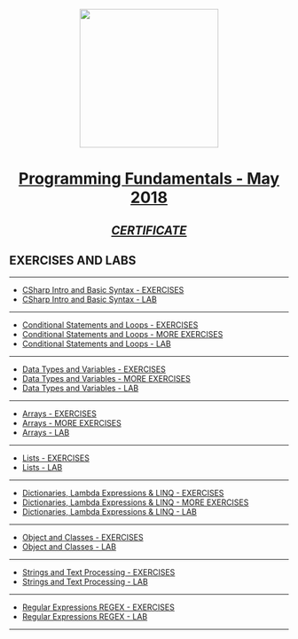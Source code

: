 <p align="center"><img src="https://camo.githubusercontent.com/98ae72843e29b468df31a1c7cde41bce64198722/687474703a2f2f7370616365617070736368616c6c656e676562756c67617269612e65752f73697465732f64656661756c742f66696c65732f736f6674756e692e706e67" width = 250 /></p>

# <a href="https://softuni.bg/trainings/1939/programming-fundamentals-may-2018/internal#lesson-8555"><p align="center">Programming Fundamentals - May 2018<p></a>

## <p align="center"> <a href="https://softuni.bg/certificates/details/55823/ca46e274" > *CERTIFICATE* </a> </p>

## EXERCISES AND LABS
-----------------------------------------------------------------------------
* <a href="https://github.com/blazarow09/ProgrammingFundamentals/tree/master/CsharpIntroAndBasicSyntax%20-%20Exercises" > CSharp Intro and Basic Syntax - EXERCISES </a>
* <a href="https://github.com/blazarow09/ProgrammingFundamentals/tree/master/CsharpIntroAndBasixSyntax%20-%20Lab" > CSharp Intro and Basic Syntax - LAB </a>
-----------------------------------------------------------------------------
* <a href="https://github.com/blazarow09/ProgrammingFundamentals/tree/master/ConditionalStatementsAndLoops%20-%20Exercises" > Conditional Statements and Loops - EXERCISES </a>
* <a href="https://github.com/blazarow09/ProgrammingFundamentals/tree/master/ConditionalStatementsAndLoops%20-%20More%20Exercises" > Conditional Statements and Loops - MORE EXERCISES </a>
* <a href="https://github.com/blazarow09/ProgrammingFundamentals/tree/master/ConditionalStatementsAndLoops%20-%20Lab" > Conditional Statements and Loops - LAB </a>
-----------------------------------------------------------------------------
* <a href="https://github.com/blazarow09/ProgrammingFundamentals/tree/master/DataTypesAndVariables%20-%20Exercises" > Data Types and Variables - EXERCISES </a>
* <a href="https://github.com/blazarow09/ProgrammingFundamentals/tree/master/DataTypesAndVariables%20-%20More%20Exercises" > Data Types and Variables - MORE EXERCISES </a>
* <a href="https://github.com/blazarow09/ProgrammingFundamentals/tree/master/DataTypesAndVariables%20-%20Lab" > Data Types and Variables - LAB </a>
-----------------------------------------------------------------------------
* <a href="https://github.com/blazarow09/ProgrammingFundamentals/tree/master/Arrays%20-%20Exercises" > Arrays - EXERCISES</a>
* <a href="https://github.com/blazarow09/ProgrammingFundamentals/tree/master/Arrays%20-%20More%20Exercises" > Arrays - MORE EXERCISES</a>
* <a href="https://github.com/blazarow09/ProgrammingFundamentals/tree/master/Arays%20-%20Lab" > Arrays - LAB</a>
-----------------------------------------------------------------------------
* <a href="https://github.com/blazarow09/ProgrammingFundamentals/tree/master/LIsts%20-%20Exercises" > Lists - EXERCISES </a>
* <a href="https://github.com/blazarow09/ProgrammingFundamentals/tree/master/Lists%20-%20Lab" > Lists - LAB </a>
-----------------------------------------------------------------------------
* <a href="https://github.com/blazarow09/ProgrammingFundamentals/tree/master/Dictionaries%20-%20Exercises" > Dictionaries, Lambda Expressions & LINQ - EXERCISES </a>
* <a href="https://github.com/blazarow09/ProgrammingFundamentals/tree/master/Dictionaries%20-More%20Exercises" > Dictionaries, Lambda Expressions & LINQ - MORE EXERCISES</a>
* <a href="https://github.com/blazarow09/ProgrammingFundamentals/tree/master/Dictionaries%20-%20Lab" > Dictionaries, Lambda Expressions & LINQ - LAB </a>
-----------------------------------------------------------------------------
* <a href="https://github.com/blazarow09/ProgrammingFundamentals/tree/master/ObjectAndClasses%20-%20Exercises" > Object and Classes - EXERCISES </a>
* <a href="https://github.com/blazarow09/ProgrammingFundamentals/tree/master/ObjectAndClasses%20-%20Lab" > Object and Classes - LAB </a>
-----------------------------------------------------------------------------
* <a href="https://github.com/blazarow09/ProgrammingFundamentals/tree/master/StringAndTextProcessing%20-%20Exercises" > Strings and Text Processing - EXERCISES</a>
* <a href="" > Strings and Text Processing - LAB</a>
-----------------------------------------------------------------------------
* <a href="https://github.com/blazarow09/ProgrammingFundamentals/tree/master/RegularExpressionREGEX%20-%20Exercises" > Regular Expressions REGEX - EXERCISES </a>
* <a href="https://github.com/blazarow09/ProgrammingFundamentals/tree/master/RegularExpressionREGEX%20-%20Lab" > Regular Expressions REGEX - LAB </a>
-----------------------------------------------------------------------------